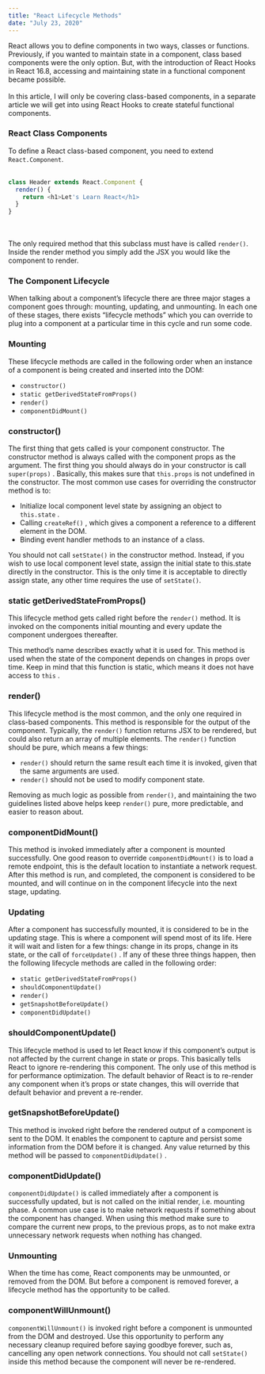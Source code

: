 ```yaml
---
title: "React Lifecycle Methods"
date: "July 23, 2020"
---
```


React allows you to define components in two ways, classes or functions. Previously, if you wanted to maintain state in a component, class based components were the only option. But, with the introduction of React Hooks in React 16.8, accessing and maintaining state in a functional component became possible.
<br /><br />
In this article, I will only be covering class-based components, in a separate article we will get into using React Hooks to create stateful functional components.

### React Class Components

To define a React class-based component, you need to extend `React.Component`.
<br /><br />

```javascript
class Header extends React.Component {
  render() {
    return <h1>Let's Learn React</h1>
  }
}
```

<br /><br />
The only required method that this subclass must have is called `render()`. Inside the render method you simply add the JSX you would like the component to render.

### The Component Lifecycle

When talking about a component’s lifecycle there are three major stages a component goes through: mounting, updating, and unmounting. In each one of these stages, there exists “lifecycle methods” which you can override to plug into a component at a particular time in this cycle and run some code.

### Mounting

These lifecycle methods are called in the following order when an instance of a component is being created and inserted into the DOM:

- `constructor()`
- `static getDerivedStateFromProps()`
- `render()`
- `componentDidMount()`

### constructor()

The first thing that gets called is your component constructor. The constructor method is always called with the component props as the argument. The first thing you should always do in your constructor is call `super(props)` . Basically, this makes sure that `this.props` is not undefined in the constructor. The most common use cases for overriding the constructor method is to:

- Initialize local component level state by assigning an object to `this.state` .
- Calling `createRef()` , which gives a component a reference to a different element in the DOM.
- Binding event handler methods to an instance of a class.

You should not call `setState()` in the constructor method. Instead, if you wish to use local component level state, assign the initial state to this.state directly in the constructor. This is the only time it is acceptable to directly assign state, any other time requires the use of `setState()`.

### static getDerivedStateFromProps()

This lifecycle method gets called right before the `render()` method. It is invoked on the components initial mounting and every update the component undergoes thereafter.

This method’s name describes exactly what it is used for. This method is used when the state of the component depends on changes in props over time. Keep in mind that this function is static, which means it does not have access to `this` .

### render()

This lifecycle method is the most common, and the only one required in class-based components. This method is responsible for the output of the component. Typically, the `render()` function returns JSX to be rendered, but could also return an array of multiple elements. The `render()` function should be pure, which means a few things:

- `render()` should return the same result each time it is invoked, given that the same arguments are used.
- `render()` should not be used to modify component state.

Removing as much logic as possible from `render()`, and maintaining the two guidelines listed above helps keep `render()` pure, more predictable, and easier to reason about.

### componentDidMount()

This method is invoked immediately after a component is mounted successfully. One good reason to override `componentDidMount()` is to load a remote endpoint, this is the default location to instantiate a network request. After this method is run, and completed, the component is considered to be mounted, and will continue on in the component lifecycle into the next stage, updating.

### Updating

After a component has successfully mounted, it is considered to be in the updating stage. This is where a component will spend most of its life. Here it will wait and listen for a few things: change in its props, change in its state, or the call of `forceUpdate()` . If any of these three things happen, then the following lifecycle methods are called in the following order:

- `static getDerivedStateFromProps()`
- `shouldComponentUpdate()`
- `render()`
- `getSnapshotBeforeUpdate()`
- `componentDidUpdate()`

### shouldComponentUpdate()

This lifecycle method is used to let React know if this component’s output is not affected by the current change in state or props. This basically tells React to ignore re-rendering this component. The only use of this method is for performance optimization. The default behavior of React is to re-render any component when it’s props or state changes, this will override that default behavior and prevent a re-render.

### getSnapshotBeforeUpdate()

This method is invoked right before the rendered output of a component is sent to the DOM. It enables the component to capture and persist some information from the DOM before it is changed. Any value returned by this method will be passed to `componentDidUpdate()` .

### componentDidUpdate()

`componentDidUpdate()` is called immediately after a component is successfully updated, but is not called on the initial render, i.e. mounting phase. A common use case is to make network requests if something about the component has changed. When using this method make sure to compare the current new props, to the previous props, as to not make extra unnecessary network requests when nothing has changed.

### Unmounting

When the time has come, React components may be unmounted, or removed from the DOM. But before a component is removed forever, a lifecycle method has the opportunity to be called.

### componentWillUnmount()

`componentWillUnmount()` is invoked right before a component is unmounted from the DOM and destroyed. Use this opportunity to perform any necessary cleanup required before saying goodbye forever, such as, cancelling any open network connections. You should not call `setState()` inside this method because the component will never be re-rendered.
